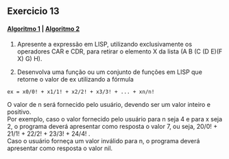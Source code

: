 ## Exercicio 13
#### [Algoritmo 1](../algoritmos/exercicio13_1.lisp) | [Algoritmo 2](../algoritmos/exercicio13_2.lisp)

1. Apresente a expressão em LISP, utilizando exclusivamente os operadores CAR e CDR, para retirar o elemento X da lista (A B (C (D E)(F X) G) H).

2. Desenvolva uma função ou um conjunto de funções em LISP que retorne o valor de ex utilizando a fórmula  
```
ex = x0/0! + x1/1! + x2/2! + x3/3! + ... + xn/n!
```
O valor de n será fornecido pelo usuário, devendo ser um valor inteiro e positivo.   
Por exemplo, caso o valor fornecido pelo usuário para n seja 4 e para x seja 2, o programa deverá apresentar como resposta o valor 7, ou seja, 20/0! + 21/1! + 22/2! + 23/3! + 24/4! .   
Caso o usuário forneça um valor inválido para n, o programa deverá apresentar como resposta o valor nil.   
